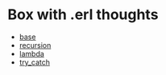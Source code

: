 Box with .erl thoughts
===========

* [base](https://github.com/War1oR/dzen_erlang/blob/master/base_syntax.erl)
* [recursion](https://github.com/War1oR/dzen_erlang/blob/master/recursion.erl)
* [lambda](https://github.com/War1oR/dzen_erlang/blob/master/lambda.erl)
* [try_catch](https://github.com/War1oR/dzen_erlang/blob/master/try_catch.erl)